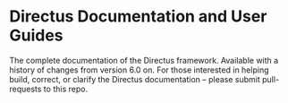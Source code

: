 # Directus Documentation and User Guides
The complete documentation of the Directus framework. Available with a history of changes from version 6.0 on. For those interested in helping build, correct, or clarify the Directus documentation – please submit pull-requests to this repo.

